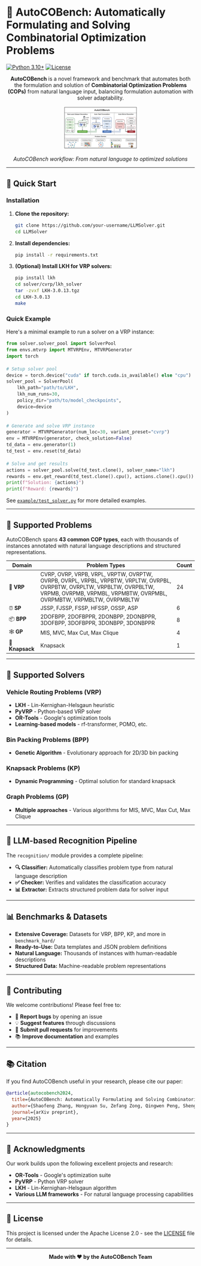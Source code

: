 # 🚀 AutoCOBench: Automatically Formulating and Solving Combinatorial Optimization Problems

[![Python 3.10+](https://img.shields.io/badge/python-3.10+-blue.svg)](https://www.python.org/downloads/release/python-3100/)
[![License](https://img.shields.io/badge/License-Apache_2.0-green.svg)](LICENSE)

[//]: # ([![arXiv]&#40;https://img.shields.io/badge/arXiv-XXXX.XXXXX-b31b1b.svg&#41;]&#40;https://arxiv.org/abs/XXXX.XXXXX&#41;)

[//]: # ([![GitHub stars]&#40;https://img.shields.io/github/stars/your-username/LLMSolver.svg?style=social&label=Star&#41;]&#40;https://github.com/your-username/LLMSolver&#41;)

[//]: # ([![GitHub forks]&#40;https://img.shields.io/github/forks/your-username/LLMSolver.svg?style=social&label=Fork&#41;]&#40;https://github.com/your-username/LLMSolver/fork&#41;)

<div align="center">

**AutoCOBench** is a novel framework and benchmark that automates both the formulation and solution of **Combinatorial Optimization Problems (COPs)** from natural language input, balancing formulation automation with solver adaptability.

<img src="assets/workflow.png" alt="AutoCOBench Workflow" style="zoom: 20%;" />

*AutoCOBench workflow: From natural language to optimized solutions*

</div>

---

## 🚀 Quick Start

### Installation

1. **Clone the repository:**
   ```bash
   git clone https://github.com/your-username/LLMSolver.git
   cd LLMSolver
   ```

2. **Install dependencies:**
   ```bash
   pip install -r requirements.txt
   ```

3. **(Optional) Install LKH for VRP solvers:**
   ```bash
   pip install lkh
   cd solver/cvrp/lkh_solver
   tar -zvxf LKH-3.0.13.tgz
   cd LKH-3.0.13
   make
   ```

### Quick Example

Here's a minimal example to run a solver on a VRP instance:

```python
from solver.solver_pool import SolverPool
from envs.mtvrp import MTVRPEnv, MTVRPGenerator
import torch

# Setup solver pool
device = torch.device("cuda" if torch.cuda.is_available() else "cpu")
solver_pool = SolverPool(
    lkh_path="path/to/LKH", 
    lkh_num_runs=30, 
    policy_dir="path/to/model_checkpoints", 
    device=device
)

# Generate and solve VRP instance
generator = MTVRPGenerator(num_loc=30, variant_preset="cvrp")
env = MTVRPEnv(generator, check_solution=False)
td_data = env.generator(1)
td_test = env.reset(td_data)

# Solve and get results
actions = solver_pool.solve(td_test.clone(), solver_name="lkh")
rewards = env.get_reward(td_test.clone().cpu(), actions.clone().cpu())
print(f"Solution: {actions}")
print(f"Reward: {rewards}")
```

See [`example/test_solver.py`](example/test_solver.py) for more detailed examples.

---

## 🎯 Supported Problems

AutoCOBench spans **43 common COP types**, each with thousands of instances annotated with natural language descriptions and structured representations.

| Domain | Problem Types | Count |
|--------|---------------|-------|
| 🚚 **VRP** | CVRP, OVRP, VRPB, VRPL, VRPTW, OVRPTW, OVRPB, OVRPL, VRPBL, VRPBTW, VRPLTW, OVRPBL, OVRPBTW, OVRPLTW, VRPBLTW, OVRPBLTW, VRPMB, OVRPMB, VRPMBL, VRPMBTW, OVRPMBL, OVRPMBTW, VRPMBLTW, OVRPMBLTW | 24 |
| ⏰ **SP** | JSSP, FJSSP, FSSP, HFSSP, OSSP, ASP | 6 |
| 📦 **BPP** | 2DOFBPP, 2DOFBPPR, 2DONBPP, 2DONBPPR, 3DOFBPP, 3DOFBPPR, 3DONBPP, 3DONBPPR | 8 |
| 🕸️ **GP** | MIS, MVC, Max Cut, Max Clique | 4 |
| 🎒 **Knapsack** | Knapsack | 1 |

---

## 🔧 Supported Solvers

### Vehicle Routing Problems (VRP)
- **LKH** - Lin-Kernighan-Helsgaun heuristic
- **PyVRP** - Python-based VRP solver
- **OR-Tools** - Google's optimization tools
- **Learning-based models** - rf-transformer, POMO, etc.

### Bin Packing Problems (BPP)
- **Genetic Algorithm** - Evolutionary approach for 2D/3D bin packing

### Knapsack Problems (KP)
- **Dynamic Programming** - Optimal solution for standard knapsack

### Graph Problems (GP)
- **Multiple approaches** - Various algorithms for MIS, MVC, Max Cut, Max Clique

---

## 🧠 LLM-based Recognition Pipeline

The `recognition/` module provides a complete pipeline:

- **🔍 Classifier:** Automatically classifies problem type from natural language description
- **✅ Checker:** Verifies and validates the classification accuracy
- **📊 Extractor:** Extracts structured problem data for solver input

---

## 📊 Benchmarks & Datasets

- **Extensive Coverage:** Datasets for VRP, BPP, KP, and more in `benchmark_hard/`
- **Ready-to-Use:** Data templates and JSON problem definitions
- **Natural Language:** Thousands of instances with human-readable descriptions
- **Structured Data:** Machine-readable problem representations

---

## 🤝 Contributing

We welcome contributions! Please feel free to:

- 🐛 **Report bugs** by opening an issue
- 💡 **Suggest features** through discussions
- 🔧 **Submit pull requests** for improvements
- 📚 **Improve documentation** and examples

---

## 📚 Citation

If you find AutoCOBench useful in your research, please cite our paper:

```bibtex
@article{autocobench2024,
  title={AutoCOBench: Automatically Formulating and Solving Combinatorial Optimization Problems},
  author={Shaofeng Zhang, Hongyuan Su, Zefang Zong, Qingwen Peng, Shengcai Liu, Shubing Liao, Ke Tang, Yong Li},
  journal={arXiv preprint},
  year={2025}
}
```

---

## 🙏 Acknowledgments

Our work builds upon the following excellent projects and research:

- **OR-Tools** - Google's optimization suite
- **PyVRP** - Python VRP solver
- **LKH** - Lin-Kernighan-Helsgaun algorithm
- **Various LLM frameworks** - For natural language processing capabilities

---

## 📄 License

This project is licensed under the Apache License 2.0 - see the [LICENSE](LICENSE) file for details.

---

<div align="center">

**Made with ❤️ by the AutoCOBench Team**

[//]: # ([![GitHub]&#40;https://img.shields.io/badge/GitHub-100000?style=for-the-badge&logo=github&logoColor=white&#41;]&#40;https://github.com/your-username/LLMSolver&#41;)

[//]: # ([![arXiv]&#40;https://img.shields.io/badge/arXiv-100000?style=for-the-badge&logo=arxiv&logoColor=white&#41;]&#40;https://arxiv.org/abs/XXXX.XXXXX&#41;)

</div>